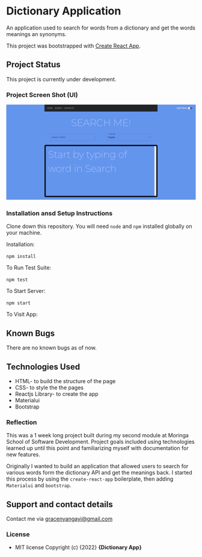 # Dictionary Application
An application used to search for words from a dictionary and get the words meanings an synonyms.

This project was bootstrapped with [Create React App](https://github.com/facebook/create-react-app).

## Project Status
This project is currently under development.

### Project Screen Shot (UI)
<img src="src/assets/ui.png">


### Installation ansd Setup Instructions

Clone down this repository. You will need `node` and `npm` installed globally on your machine.  

Installation:

`npm install`  

To Run Test Suite:  

`npm test`  

To Start Server:

`npm start`  

To Visit App:

## Known Bugs
There are no known bugs as of now.

## Technologies Used
* HTML- to build the structure of the page
* CSS- to style the the pages
* Reactjs Library- to create the app
* Materialui
* Bootstrap


### Reflection 
This was a 1 week long project built during my second module at Moringa School of Software Development. Project goals included using technologies learned up until this point and familiarizing myself with documentation for new features.

Originally I wanted to build an application that allowed users to search for various words form the dictionary API and get the meanings back.  I started this process by using the `create-react-app` boilerplate, then adding `Materialui` and `bootstrap`.

## Support and contact details
Contact me via gracenyangayi@gmail.com
### License
* MIT license
Copyright (c) {2022} **{Dictionary App}**